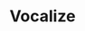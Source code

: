 ---
pid: LS12
title: Vocalize
location_transcription: around the city
zipcode: '12154'
outside_phl: 'Schaghticoke NY '
neighborhood: 
age: '22'
age_range: 20-29
instagram: 
image_file_name: LS_12.jpg
proposal_transcription: Bench with public figures. Someone who you can share your
  thoughts with.
topic: Figure,Philadelphia,Unity
topic_summary: 0, 0, 0
type: Bench
keywords_other: 
credit: Jarrod/ Erin
image_labels: 
twitter: 
facebook: 
permalink: "/monuments/ls12/"
layout: item-page
---